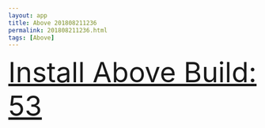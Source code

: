 ```yaml
---
layout: app
title: Above 201808211236
permalink: 201808211236.html
tags: [Above]
---
```

<div class="pure-g">
    <div class="pure-u-1-1" style="font-size: 4em">
        <a class="pure-button-primary" href="itms-services://?action=download-manifest&url=https%3A%2F%2Flitsungyisigono.github.io%2FTestScript%2Fmanifests%2F201808211236.plist"><i class="fa fa-download" aria-hidden="true"></i>Install Above Build: 53</a>
    </div>
</div>